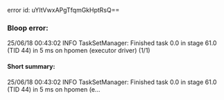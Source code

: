 error id: uYItVwxAPgTfqmGkHptRsQ==
### Bloop error:

25/06/18 00:43:02 INFO TaskSetManager: Finished task 0.0 in stage 61.0 (TID 44) in 5 ms on hpomen (executor driver) (1/1)
#### Short summary: 

25/06/18 00:43:02 INFO TaskSetManager: Finished task 0.0 in stage 61.0 (TID 44) in 5 ms on hpomen (e...